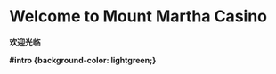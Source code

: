 <html>

<h1>Welcome to Mount Martha Casino</h1>

<p id="intro"><strong>欢迎光临</strong?维多利亚州莫宁顿半岛玛莎山皇冠👑赌场/p>

#intro {background-color: lightgreen;}

</html>
